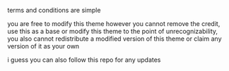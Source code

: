 terms and conditions are simple</p>
you are free to modify this theme however you cannot remove the credit, use this as a base or modify this theme to the point of unrecognizability, you also cannot redistribute a modified version of this theme or claim any version of it as your own</p>
i guess you can also follow this repo for any updates
